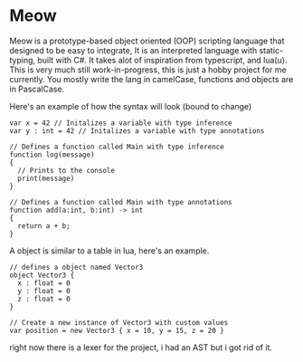 # Meow
Meow is a prototype-based object oriented (OOP) scripting language that designed to be easy to integrate, It is an interpreted language with static-typing, built with C#.
It takes alot of inspiration from typescript, and lua(u).
This is very much still work-in-progress, this is just a hobby project for me currently.
You mostly write the lang in camelCase, functions and objects are in PascalCase.

Here's an example of how the syntax will look (bound to change)

```
var x = 42 // Initalizes a variable with type inference
var y : int = 42 // Initalizes a variable with type annotations

// Defines a function called Main with type inference
function log(message)
{
  // Prints to the console
  print(message)
}

// Defines a function called Main with type annotations
function add(a:int, b:int) -> int
{
  return a + b;
}
```

A object is similar to a table in lua, here's an example.

```
// defines a object named Vector3
object Vector3 {
  x : float = 0
  y : float = 0
  z : float = 0
}

// Create a new instance of Vector3 with custom values
var position = new Vector3 { x = 10, y = 15, z = 20 }
```

right now there is a lexer for the project, i had an AST but i got rid of it.
